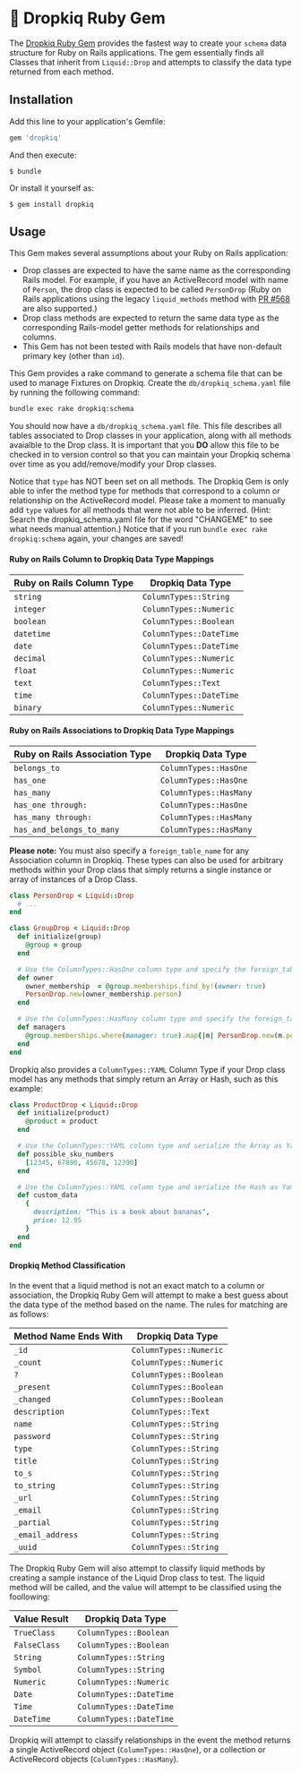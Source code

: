 # 💎 Dropkiq Ruby Gem

The [Dropkiq Ruby Gem](https://github.com/akdarrah/dropkiq-gem) provides the fastest way to create your `schema` data structure for Ruby on Rails applications. The gem essentially finds all Classes that inherit from `Liquid::Drop` and attempts to classify the data type returned from each method.

## Installation

Add this line to your application's Gemfile:

```ruby
gem 'dropkiq'
```

And then execute:

    $ bundle

Or install it yourself as:

    $ gem install dropkiq

## Usage

This Gem makes several assumptions about your Ruby on Rails application:

* Drop classes are expected to have the same name as the corresponding Rails model. For example, if you have an ActiveRecord model with name of `Person`, the drop class is expected to be called `PersonDrop` (Ruby on Rails applications using the legacy `liquid_methods` method with [PR #568](https://github.com/Shopify/liquid/pull/568) are also supported.)
* Drop class methods are expected to return the same data type as the corresponding Rails-model getter methods for relationships and columns.
* This Gem has not been tested with Rails models that have non-default primary key (other than `id`).

This Gem provides a rake command to generate a schema file that can be used to manage Fixtures on Dropkiq. Create the `db/dropkiq_schema.yaml` file by running the following command:


```bash
bundle exec rake dropkiq:schema
```


You should now have a `db/dropkiq_schema.yaml` file. This file describes all tables associated to Drop classes in your application, along with all methods avaialble to the Drop class. It is important that you **DO** allow this file to be checked in to version control so that you can maintain your Dropkiq schema over time as you add/remove/modify your Drop classes.

Notice that `type` has NOT been set on all methods. The Dropkiq Gem is only able to infer the method type for methods that correspond to a column or relationship on the ActiveRecord model. Please take a moment to manually add `type` values for all methods that were not able to be inferred. (Hint: Search the dropkiq_schema.yaml file for the word "CHANGEME" to see what needs manual attention.) Notice that if you run `bundle exec rake dropkiq:schema` again, your changes are saved!


#### Ruby on Rails Column to Dropkiq Data Type Mappings

| Ruby on Rails Column Type | Dropkiq Data Type |
| --- | --- |
| `string` | `ColumnTypes::String` |
| `integer` | `ColumnTypes::Numeric` |
| `boolean` | `ColumnTypes::Boolean` |
| `datetime` | `ColumnTypes::DateTime` |
| `date` | `ColumnTypes::DateTime` |
| `decimal` | `ColumnTypes::Numeric` |
| `float` | `ColumnTypes::Numeric` |
| `text` | `ColumnTypes::Text` |
| `time` | `ColumnTypes::DateTime` |
| `binary` | `ColumnTypes::Numeric` |

#### Ruby on Rails Associations to Dropkiq Data Type Mappings

| Ruby on Rails Association Type | Dropkiq Data Type |
| --- | --- |
| `belongs_to` | `ColumnTypes::HasOne` |
| `has_one` | `ColumnTypes::HasOne` |
| `has_many` | `ColumnTypes::HasMany` |
| `has_one through:` | `ColumnTypes::HasOne` |
| `has_many through:` | `ColumnTypes::HasMany` |
| `has_and_belongs_to_many` | `ColumnTypes::HasMany` |

**Please note:** You must also specify a `foreign_table_name` for any Association column in Dropkiq. These types can also be used for arbitrary methods within your Drop class that simply returns a single instance or array of instances of a Drop Class.

```ruby
class PersonDrop < Liquid::Drop
  # ...
end

class GroupDrop < Liquid::Drop
  def initialize(group)
    @group = group
  end

  # Use the ColumnTypes::HasOne column type and specify the foreign_table_name as "people"
  def owner
    owner_membership  = @group.memberships.find_by!(owner: true)
    PersonDrop.new(owner_membership.person)
  end

  # Use the ColumnTypes::HasMany column type and specify the foreign_table_name as "people"
  def managers
    @group.memberships.where(manager: true).map{|m| PersonDrop.new(m.person)}
  end
end
```


Dropkiq also provides a `ColumnTypes::YAML` Column Type if your Drop class model has any methods that simply return an Array or Hash, such as this example:

```ruby
class ProductDrop < Liquid::Drop
  def initialize(product)
    @product = product
  end

  # Use the ColumnTypes::YAML column type and serialize the Array as Yaml
  def possible_sku_numbers
    [12345, 67890, 45678, 12390]
  end

  # Use the ColumnTypes::YAML column type and serialize the Hash as Yaml
  def custom_data
    {
      description: "This is a book about bananas",
      price: 12.95
    }
  end
end
```

#### Dropkiq Method Classification

In the event that a liquid method is not an exact match to a column or association, the Dropkiq Ruby Gem will attempt to make a best guess about the data type of the method based on the name. The rules for matching are as follows:

| Method Name Ends With | Dropkiq Data Type |
| --- | --- |
| `_id` | `ColumnTypes::Numeric` |
| `_count` | `ColumnTypes::Numeric` |
| `?` | `ColumnTypes::Boolean` |
| `_present` | `ColumnTypes::Boolean` |
| `_changed` | `ColumnTypes::Boolean` |
| `description` | `ColumnTypes::Text` |
| `name` | `ColumnTypes::String` |
| `password` | `ColumnTypes::String` |
| `type` | `ColumnTypes::String` |
| `title` | `ColumnTypes::String` |
| `to_s` | `ColumnTypes::String` |
| `to_string` | `ColumnTypes::String` |
| `_url` | `ColumnTypes::String` |
| `_email` | `ColumnTypes::String` |
| `_partial` | `ColumnTypes::String` |
| `_email_address` | `ColumnTypes::String` |
| `_uuid` | `ColumnTypes::String` |

The Dropkiq Ruby Gem will also attempt to classify liquid methods by creating a sample instance of the Liquid Drop class to test. The liquid method will be called, and the value will attempt to be classified using the foollowing:

| Value Result | Dropkiq Data Type |
| --- | --- |
| `TrueClass` | `ColumnTypes::Boolean` |
| `FalseClass` | `ColumnTypes::Boolean` |
| `String` | `ColumnTypes::String` |
| `Symbol` | `ColumnTypes::String` |
| `Numeric` | `ColumnTypes::Numeric` |
| `Date` | `ColumnTypes::DateTime` |
| `Time` | `ColumnTypes::DateTime` |
| `DateTime` | `ColumnTypes::DateTime` |

Dropkiq will attempt to classify relationships in the event the method returns a single ActiveRecord object (`ColumnTypes::HasOne`), or a collection or ActiveRecord objects (`ColumnTypes::HasMany`).
